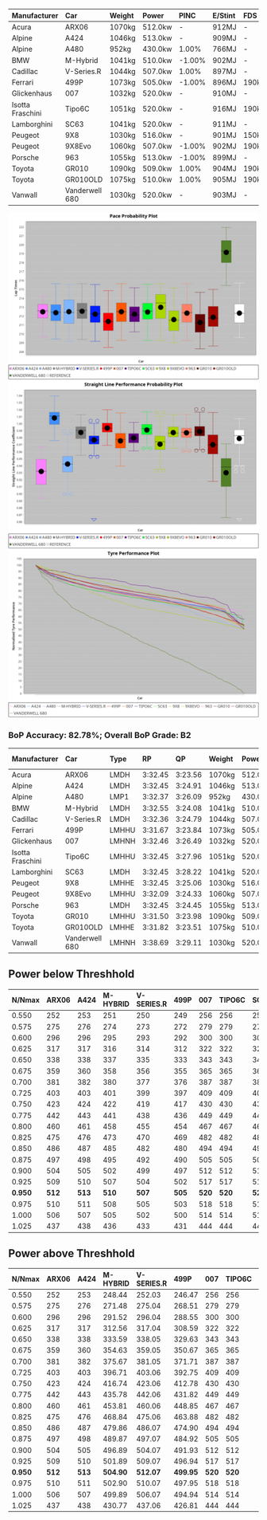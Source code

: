 | Manufacturer     | Car            | Weight | Power   | PINC    | E/Stint | FDS     |
|:-|:-|:-|:-|:-|:-|:-|
| Acura            | ARX06          | 1070kg | 512.0kw |    -    | 912MJ   |    -    |
| Alpine           | A424           | 1046kg | 513.0kw |    -    | 909MJ   |    -    |
| Alpine           | A480           | 952kg  | 430.0kw | 1.00%   | 766MJ   |    -    |
| BMW              | M-Hybrid       | 1041kg | 510.0kw | -1.00%  | 902MJ   |    -    |
| Cadillac         | V-Series.R     | 1044kg | 507.0kw | 1.00%   | 897MJ   |    -    |
| Ferrari          | 499P           | 1073kg | 505.0kw | -1.00%  | 896MJ   | 190kph  |
| Glickenhaus      | 007            | 1032kg | 520.0kw |    -    | 910MJ   |    -    |
| Isotta Fraschini | Tipo6C         | 1051kg | 520.0kw |    -    | 916MJ   | 190kph  |
| Lamborghini      | SC63           | 1041kg | 520.0kw |    -    | 911MJ   |    -    |
| Peugeot          | 9X8            | 1030kg | 516.0kw |    -    | 901MJ   | 150kph  |
| Peugeot          | 9X8Evo         | 1060kg | 507.0kw | -1.00%  | 902MJ   | 190kph  |
| Porsche          | 963            | 1055kg | 513.0kw | -1.00%  | 899MJ   |    -    |
| Toyota           | GR010          | 1090kg | 509.0kw | 1.00%   | 904MJ   | 190kph  |
| Toyota           | GR010OLD       | 1075kg | 510.0kw | 1.00%   | 905MJ   | 190kph  |
| Vanwall          | Vanderwell 680 | 1030kg | 520.0kw |    -    | 903MJ   |    -    |

![PACECHART](./IMG/ACOMETHOD.png)
![STRAIGHTLINEPERFORMANCECHART](./IMG/ACOMETHOD_sp.png)
![TYREPERFORMANCECHART](./IMG/ACOMETHOD_tw.png)

### BoP Accuracy: 82.78%; Overall BoP Grade: B2
| Manufacturer     | Car            | Type  | RP      | QP      | Weight | Power¹  | Threshhold | PINC    | Power²   | E/Stint | AVG Vmax  | FDS     | RDLC | L/Stint | BOP-Grade | Model Accuracy | Model Points | Match%  | SimDiff |
|:-|:-|:-|:-|:-|:-|:-|:-|:-|:-|:-|:-|:-|:-|:-|:-|:-|:-|:-|:-|
| Acura            | ARX06          | LMDH  | 3:32.45 | 3:23.56 | 1070kg | 512.0kw | 210.0kph   |    -    | 512.00kw |  912MJ  | 321.56kph |    -    | 1.00 | 12      | +D1       | 100.00%        | 995          | 68.85%  | #       |
| Alpine           | A424           | LMDH  | 3:32.45 | 3:24.91 | 1046kg | 513.0kw | 210.0kph   |    -    | 513.00kw |  909MJ  | 335.96kph |    -    | 1.01 | 12      | ~A1       | 86.43%         | 618          | 95.66%  | #       |
| Alpine           | A480           | LMP1  | 3:32.37 | 3:26.09 |  952kg | 430.0kw | 210.0kph   | 1.00%   | 434.30kw |  766MJ  | 322.18kph |    -    | 0.98 | 11      | ~A1       | 68.63%         | 967          | 100.00% | ±1.08s  |
| BMW              | M-Hybrid       | LMDH  | 3:32.55 | 3:24.08 | 1041kg | 510.0kw | 210.0kph   | -1.00%  | 504.90kw |  902MJ  | 332.00kph |    -    | 1.01 | 12      | +A2       | 93.77%         | 1672         | 90.12%  | #       |
| Cadillac         | V-Series.R     | LMDH  | 3:32.36 | 3:24.79 | 1044kg | 507.0kw | 210.0kph   | 1.00%   | 512.10kw |  897MJ  | 329.16kph |    -    | 1.02 | 12      | ~A1       | 83.12%         | 1921         | 100.00% | ±0.83s  |
| Ferrari          | 499P           | LMHHU | 3:31.67 | 3:23.84 | 1073kg | 505.0kw | 210.0kph   | -1.00%  | 500.00kw |  896MJ  | 330.44kph | 190kph  | 1.02 | 12      | -A2       | 69.49%         | 1950         | 91.16%  | ±0.83s  |
| Glickenhaus      | 007            | LMHNH | 3:32.46 | 3:26.49 | 1032kg | 520.0kw | 210.0kph   |    -    | 520.00kw |  910MJ  | 332.09kph |    -    | 0.96 | 12      | ~A1       | 89.50%         | 1518         | 100.00% | ±0.14s  |
| Isotta Fraschini | Tipo6C         | LMHHU | 3:32.45 | 3:27.96 | 1051kg | 520.0kw | 210.0kph   |    -    | 520.00kw |  916MJ  | 331.71kph | 190kph  | 1.06 | 12      | +C2       | 73.56%         | 64           | 73.27%  | #       |
| Lamborghini      | SC63           | LMDH  | 3:32.45 | 3:28.22 | 1041kg | 520.0kw | 210.0kph   |    -    | 520.00kw |  911MJ  | 333.99kph |    -    | 1.05 | 12      | +A2       | 95.82%         | 459          | 93.83%  | #       |
| Peugeot          | 9X8            | LMHHE | 3:32.45 | 3:25.06 | 1030kg | 516.0kw | 210.0kph   |    -    | 516.00kw |  901MJ  | 330.30kph | 150kph  | 1.03 | 12      | ~A1       | 88.75%         | 2383         | 100.00% | ±1.59s  |
| Peugeot          | 9X8Evo         | LMHHU | 3:32.09 | 3:24.33 | 1060kg | 507.0kw | 210.0kph   | -1.00%  | 501.90kw |  902MJ  | 330.59kph | 190kph  | 0.99 | 12      | ~A1       | 66.97%         | 221          | 100.00% | #       |
| Porsche          | 963            | LMDH  | 3:32.45 | 3:24.45 | 1055kg | 513.0kw | 210.0kph   | -1.00%  | 507.90kw |  899MJ  | 331.07kph |    -    | 1.00 | 12      | ~A1       | 81.02%         | 5243         | 100.00% | ±0.99s  |
| Toyota           | GR010          | LMHHU | 3:31.50 | 3:23.98 | 1090kg | 509.0kw | 210.0kph   | 1.00%   | 514.10kw |  904MJ  | 329.60kph | 190kph  | 1.00 | 12      | -B2       | 73.70%         | 2701         | 83.31%  | ±0.16s  |
| Toyota           | GR010OLD       | LMHHE | 3:31.82 | 3:23.51 | 1075kg | 510.0kw | 210.0kph   | 1.00%   | 515.10kw |  905MJ  | 327.87kph | 190kph  | 1.02 | 12      | -B2       | 99.03%         | 1536         | 80.16%  | ±0.80s  |
| Vanwall          | Vanderwell 680 | LMHNH | 3:38.69 | 3:29.11 | 1030kg | 520.0kw | 210.0kph   |    -    | 520.00kw |  903MJ  | 324.38kph |    -    | 1.01 | 12      | +Ω2       | 97.01%         | 649          | -34.63% | ±3.37s  |

## Power below Threshhold
| N/Nmax    | ARX06   | A424    | M-HYBRID | V-SERIES.R | 499P    | 007     | TIPO6C  | SC63    | 9X8     | 9X8EVO  | 963     | GR010   | GR010OLD | VANDERWELL 680 | ​     | RPM      | A480       |
|:-|:-|:-|:-|:-|:-|:-|:-|:-|:-|:-|:-|:-|:-|:-|:-|:-|:-|
|  0.550    |  252    |  253    |  251     |  250       |  249    |  256    |  256    |  256    |  254    |  250    |  253    |  251    |  251     |  256           |  ​    |   --     |  0.00      |
|  0.575    |  275    |  276    |  274     |  273       |  272    |  279    |  279    |  279    |  277    |  273    |  276    |  274    |  274     |  279           |  ​    |   --     |  0.00      |
|  0.600    |  296    |  296    |  295     |  293       |  292    |  300    |  300    |  300    |  298    |  293    |  296    |  294    |  295     |  300           |  ​    |   --     |  0.00      |
|  0.625    |  317    |  317    |  316     |  314       |  312    |  322    |  322    |  322    |  319    |  314    |  317    |  315    |  316     |  322           |  ​    |   --     |  0.00      |
|  0.650    |  338    |  338    |  337     |  335       |  333    |  343    |  343    |  343    |  340    |  335    |  338    |  336    |  337     |  343           |  ​    |   --     |  0.00      |
|  0.675    |  359    |  360    |  358     |  356       |  355    |  365    |  365    |  365    |  362    |  356    |  360    |  357    |  358     |  365           |  ​    |   --     |  0.00      |
|  0.700    |  381    |  382    |  380     |  377       |  376    |  387    |  387    |  387    |  384    |  377    |  382    |  379    |  380     |  387           |  ​    |   --     |  0.00      |
|  0.725    |  403    |  403    |  401     |  399       |  397    |  409    |  409    |  409    |  406    |  399    |  403    |  400    |  401     |  409           |  ​    |   --     |  0.00      |
|  0.750    |  423    |  424    |  422     |  419       |  417    |  430    |  430    |  430    |  427    |  419    |  424    |  421    |  422     |  430           |  ​    |   --     |  0.00      |
|  0.775    |  442    |  443    |  441     |  438       |  436    |  449    |  449    |  449    |  446    |  438    |  443    |  440    |  441     |  449           |  ​    |  5000    |  253.57    |
|  0.800    |  460    |  461    |  458     |  455       |  454    |  467    |  467    |  467    |  463    |  455    |  461    |  457    |  458     |  467           |  ​    |  5500    |  299.68    |
|  0.825    |  475    |  476    |  473     |  470       |  469    |  482    |  482    |  482    |  478    |  470    |  476    |  472    |  473     |  482           |  ​    |  6000    |  334.76    |
|  0.850    |  486    |  487    |  485     |  482       |  480    |  494    |  494    |  494    |  490    |  482    |  487    |  484    |  485     |  494           |  ​    |  6500    |  377.86    |
|  0.875    |  497    |  498    |  495     |  492       |  490    |  505    |  505    |  505    |  501    |  492    |  498    |  494    |  495     |  505           |  ​    |  7000    |  421.96    |
|  0.900    |  504    |  505    |  502     |  499       |  497    |  512    |  512    |  512    |  508    |  499    |  505    |  501    |  502     |  512           |  ​    |  7500    |  432.98    |
|  0.925    |  509    |  510    |  507     |  504       |  502    |  517    |  517    |  517    |  513    |  504    |  510    |  506    |  507     |  517           |  ​    |  8000    |  428.97    |
| **0.950** | **512** | **513** | **510**  | **507**    | **505** | **520** | **520** | **520** | **516** | **507** | **513** | **509** | **510**  | **520**        | **​** | **8500** | **431.98** |
|  0.975    |  510    |  511    |  508     |  505       |  503    |  518    |  518    |  518    |  514    |  505    |  511    |  507    |  508     |  518           |  ​    |  9000    |  215.49    |
|  1.000    |  506    |  507    |  505     |  502       |  500    |  514    |  514    |  514    |  510    |  502    |  507    |  504    |  505     |  514           |  ​    |   --     |  0.00      |
|  1.025    |  437    |  438    |  436     |  433       |  431    |  444    |  444    |  444    |  441    |  433    |  438    |  435    |  436     |  444           |  ​    |   --     |  0.00      |

## Power above Threshhold
| N/Nmax    | ARX06   | A424    | M-HYBRID   | V-SERIES.R | 499P       | 007     | TIPO6C  | SC63    | 9X8     | 9X8EVO     | 963        | GR010      | GR010OLD   | VANDERWELL 680 | ​     | RPM      | A480       |
|:-|:-|:-|:-|:-|:-|:-|:-|:-|:-|:-|:-|:-|:-|:-|:-|:-|:-|
|  0.550    |  252    |  253    |  248.44    |  252.03    |  246.47    |  256    |  256    |  256    |  254    |  247.46    |  250.43    |  253.04    |  254.05    |  256           |  ​    |   --     |  0.00      |
|  0.575    |  275    |  276    |  271.48    |  275.04    |  268.51    |  279    |  279    |  279    |  277    |  270.50    |  273.47    |  276.05    |  277.05    |  279           |  ​    |   --     |  0.00      |
|  0.600    |  296    |  296    |  291.52    |  296.04    |  288.55    |  300    |  300    |  300    |  298    |  290.54    |  293.50    |  297.05    |  297.06    |  300           |  ​    |   --     |  0.00      |
|  0.625    |  317    |  317    |  312.56    |  317.04    |  308.59    |  322    |  322    |  322    |  319    |  310.58    |  314.54    |  318.06    |  319.06    |  322           |  ​    |   --     |  0.00      |
|  0.650    |  338    |  338    |  333.59    |  338.05    |  329.63    |  343    |  343    |  343    |  340    |  331.61    |  335.57    |  339.06    |  340.07    |  343           |  ​    |   --     |  0.00      |
|  0.675    |  359    |  360    |  354.63    |  359.05    |  350.67    |  365    |  365    |  365    |  362    |  352.65    |  356.61    |  361.06    |  362.07    |  365           |  ​    |   --     |  0.00      |
|  0.700    |  381    |  382    |  375.67    |  381.05    |  371.71    |  387    |  387    |  387    |  384    |  373.69    |  377.65    |  383.07    |  383.07    |  387           |  ​    |   --     |  0.00      |
|  0.725    |  403    |  403    |  396.71    |  403.06    |  392.75    |  409    |  409    |  409    |  406    |  394.73    |  399.68    |  404.07    |  405.08    |  409           |  ​    |   --     |  0.00      |
|  0.750    |  423    |  424    |  416.74    |  423.06    |  412.78    |  430    |  430    |  430    |  427    |  414.77    |  419.72    |  425.07    |  426.08    |  430           |  ​    |   --     |  0.00      |
|  0.775    |  442    |  443    |  435.78    |  442.06    |  431.82    |  449    |  449    |  449    |  446    |  433.80    |  438.75    |  444.08    |  445.09    |  449           |  ​    |  5000    |  253.57    |
|  0.800    |  460    |  461    |  453.81    |  460.06    |  448.85    |  467    |  467    |  467    |  463    |  450.84    |  455.78    |  462.08    |  463.09    |  467           |  ​    |  5500    |  299.68    |
|  0.825    |  475    |  476    |  468.84    |  475.06    |  463.88    |  482    |  482    |  482    |  478    |  465.86    |  470.81    |  477.08    |  478.09    |  482           |  ​    |  6000    |  334.76    |
|  0.850    |  486    |  487    |  479.86    |  486.07    |  474.90    |  494    |  494    |  494    |  490    |  476.88    |  482.83    |  488.09    |  489.09    |  494           |  ​    |  6500    |  377.86    |
|  0.875    |  497    |  498    |  489.87    |  497.07    |  484.92    |  505    |  505    |  505    |  501    |  486.90    |  492.84    |  499.09    |  500.10    |  505           |  ​    |  7000    |  421.96    |
|  0.900    |  504    |  505    |  496.89    |  504.07    |  491.93    |  512    |  512    |  512    |  508    |  493.92    |  499.86    |  506.09    |  507.10    |  512           |  ​    |  7500    |  432.98    |
|  0.925    |  509    |  510    |  501.89    |  509.07    |  496.94    |  517    |  517    |  517    |  513    |  498.92    |  504.86    |  511.09    |  512.10    |  517           |  ​    |  8000    |  428.97    |
| **0.950** | **512** | **513** | **504.90** | **512.07** | **499.95** | **520** | **520** | **520** | **516** | **501.93** | **507.87** | **514.09** | **515.10** | **520**        | **​** | **8500** | **431.98** |
|  0.975    |  510    |  511    |  502.90    |  510.07    |  497.95    |  518    |  518    |  518    |  514    |  499.93    |  505.87    |  512.09    |  513.10    |  518           |  ​    |  9000    |  215.49    |
|  1.000    |  506    |  507    |  499.89    |  506.07    |  494.94    |  514    |  514    |  514    |  510    |  496.92    |  502.86    |  508.09    |  509.10    |  514           |  ​    |   --     |  0.00      |
|  1.025    |  437    |  438    |  430.77    |  437.06    |  426.81    |  444    |  444    |  444    |  441    |  428.79    |  433.74    |  439.08    |  440.09    |  444           |  ​    |   --     |  0.00      |
